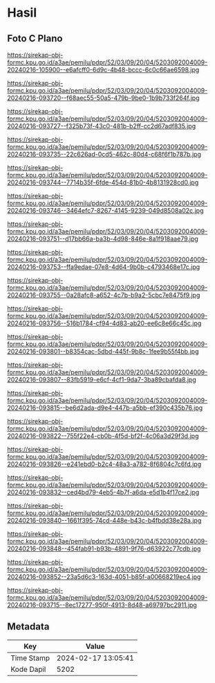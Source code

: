 # Hasil

## Foto C Plano

https://sirekap-obj-formc.kpu.go.id/a3ae/pemilu/pdpr/52/03/09/20/04/5203092004009-20240216-105900--e6afcff0-6d9c-4b48-bccc-6c0c66ae6598.jpg

https://sirekap-obj-formc.kpu.go.id/a3ae/pemilu/pdpr/52/03/09/20/04/5203092004009-20240216-093720--f68aec55-50a5-479b-9be0-1b9b733f264f.jpg

https://sirekap-obj-formc.kpu.go.id/a3ae/pemilu/pdpr/52/03/09/20/04/5203092004009-20240216-093727--f325b73f-43c0-481b-b2ff-cc2d67adf835.jpg

https://sirekap-obj-formc.kpu.go.id/a3ae/pemilu/pdpr/52/03/09/20/04/5203092004009-20240216-093735--22c626ad-0cd5-462c-80d4-c68f6f1b787b.jpg

https://sirekap-obj-formc.kpu.go.id/a3ae/pemilu/pdpr/52/03/09/20/04/5203092004009-20240216-093744--7714b35f-6fde-454d-81b0-4b8131928cd0.jpg

https://sirekap-obj-formc.kpu.go.id/a3ae/pemilu/pdpr/52/03/09/20/04/5203092004009-20240216-093746--3464efc7-8267-4145-9239-049d8508a02c.jpg

https://sirekap-obj-formc.kpu.go.id/a3ae/pemilu/pdpr/52/03/09/20/04/5203092004009-20240216-093751--d17bb66a-ba3b-4d98-846e-8a1f918aae79.jpg

https://sirekap-obj-formc.kpu.go.id/a3ae/pemilu/pdpr/52/03/09/20/04/5203092004009-20240216-093753--ffa9edae-07e8-4d64-9b0b-c4793468e17c.jpg

https://sirekap-obj-formc.kpu.go.id/a3ae/pemilu/pdpr/52/03/09/20/04/5203092004009-20240216-093755--0a28afc8-a652-4c7b-b9a2-5cbc7e8475f9.jpg

https://sirekap-obj-formc.kpu.go.id/a3ae/pemilu/pdpr/52/03/09/20/04/5203092004009-20240216-093756--516b1784-cf94-4d83-ab20-ee6c8e66c45c.jpg

https://sirekap-obj-formc.kpu.go.id/a3ae/pemilu/pdpr/52/03/09/20/04/5203092004009-20240216-093801--b8354cac-5dbd-445f-9b8c-1fee9b55f4bb.jpg

https://sirekap-obj-formc.kpu.go.id/a3ae/pemilu/pdpr/52/03/09/20/04/5203092004009-20240216-093807--83fb5919-e6cf-4cf1-9da7-3ba89cbafda8.jpg

https://sirekap-obj-formc.kpu.go.id/a3ae/pemilu/pdpr/52/03/09/20/04/5203092004009-20240216-093815--be6d2ada-d9e4-447b-a5bb-ef390c435b76.jpg

https://sirekap-obj-formc.kpu.go.id/a3ae/pemilu/pdpr/52/03/09/20/04/5203092004009-20240216-093822--755f22e4-cb0b-4f5d-bf2f-4c06a3d29f3d.jpg

https://sirekap-obj-formc.kpu.go.id/a3ae/pemilu/pdpr/52/03/09/20/04/5203092004009-20240216-093826--e241ebd0-b2c4-48a3-a782-8f6804c7c6fd.jpg

https://sirekap-obj-formc.kpu.go.id/a3ae/pemilu/pdpr/52/03/09/20/04/5203092004009-20240216-093832--ced4bd79-4eb5-4b7f-a6da-e5d1b4f17ce2.jpg

https://sirekap-obj-formc.kpu.go.id/a3ae/pemilu/pdpr/52/03/09/20/04/5203092004009-20240216-093840--1661f395-74cd-448e-b43c-b4fbdd38e28a.jpg

https://sirekap-obj-formc.kpu.go.id/a3ae/pemilu/pdpr/52/03/09/20/04/5203092004009-20240216-093848--454fab91-b93b-4891-9f76-d63922c77cdb.jpg

https://sirekap-obj-formc.kpu.go.id/a3ae/pemilu/pdpr/52/03/09/20/04/5203092004009-20240216-093852--23a5d6c3-163d-4051-b85f-a00668219ec4.jpg

https://sirekap-obj-formc.kpu.go.id/a3ae/pemilu/pdpr/52/03/09/20/04/5203092004009-20240216-093715--8ec17277-950f-4913-8d48-a69797bc2911.jpg


## Metadata

| Key        | Value               |
| ---------- | ------------------- |
| Time Stamp | 2024-02-17 13:05:41 |
| Kode Dapil | 5202                |



